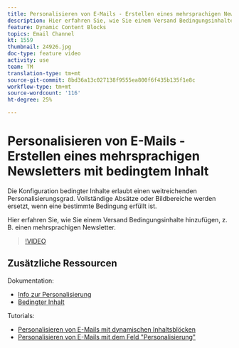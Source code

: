 ```yaml
---
title: Personalisieren von E-Mails - Erstellen eines mehrsprachigen Newsletters mit bedingtem Inhalt
description: Hier erfahren Sie, wie Sie einem Versand Bedingungsinhalte hinzufügen, z. B. einen mehrsprachigen Newsletter.
feature: Dynamic Content Blocks
topics: Email Channel
kt: 1559
thumbnail: 24926.jpg
doc-type: feature video
activity: use
team: TM
translation-type: tm+mt
source-git-commit: 8bd36a13c027138f9555ea800f6f435b135f1e8c
workflow-type: tm+mt
source-wordcount: '116'
ht-degree: 25%

---
```



# Personalisieren von E-Mails - Erstellen eines mehrsprachigen Newsletters mit bedingtem Inhalt

Die Konfiguration bedingter Inhalte erlaubt einen weitreichenden Personalisierungsgrad. Vollständige Absätze oder Bildbereiche werden ersetzt, wenn eine bestimmte Bedingung erfüllt ist.

Hier erfahren Sie, wie Sie einem Versand Bedingungsinhalte hinzufügen, z. B. einen mehrsprachigen Newsletter.

>[!VIDEO](https://video.tv.adobe.com/v/24926?quality=12)

## Zusätzliche Ressourcen

Dokumentation:

* [Info zur Personalisierung](https://docs.adobe.com/content/help/en/campaign-classic/using/sending-messages/personalizing-deliveries/about-personalization.html)
* [Bedingter Inhalt](https://docs.adobe.com/content/help/en/campaign-classic/using/sending-messages/personalizing-deliveries/conditional-content.html)

Tutorials:

* [Personalisieren von E-Mails mit dynamischen Inhaltsblöcken](/help/acc/sending-messages/email-channel/personalization-with-dynamic-content-blocks.md)
* [Personalisieren von E-Mails mit dem Feld &quot;Personalisierung&quot;](/help/acc/sending-messages/email-channel/personalizing-emails-using-personalization-fields.md)
